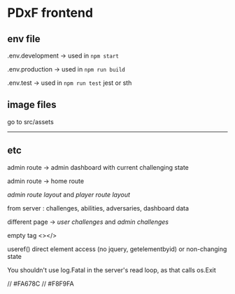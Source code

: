 # PDxF frontend

## env file

.env.development -> used in `npm start`

.env.production -> used in `npm run build`

.env.test -> used in `npm run test` jest or sth

## image files

go to src/assets

---

## etc

admin route -> admin dashboard with current challenging state

admin route -> home route

_admin route layout_ and _player route layout_

from server : challenges, abilities, adversaries, dashboard data

different page -> _user challenges_ and _admin challenges_

empty tag <></>

useref() direct element access (no jquery, getelementbyid) or non-changing state

You shouldn't use log.Fatal in the server's read loop, as that calls os.Exit

// #FA678C
// #F8F9FA
